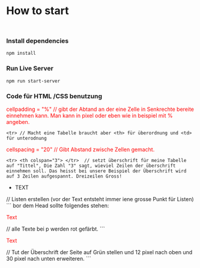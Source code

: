 # How to start

### Install dependencies
```
npm install
```

### Run Live Server
```
npm run start-server
```
### Code für HTML /CSS benutzung

cellpadding = "%"  // gibt der Abtand an der eine Zelle in Senkrechte bereite einnehmen kann. Man kann in pixel oder eben wie in beispiel mit % angeben. 
```
<tr> // Macht eine Tabelle braucht aber <th> für überordnung und <td> für unterodnung
```
cellspacing = "20" // Gibt Abstand zwische Zellen gemacht. 
``` 
<tr> <th colspan="3"> </tr>  // setzt überschrift für meine Tabelle auf "Tittel", Die Zahl "3" sagt, wieviel Zeilen der überschrift einnehmen soll. Das heisst bei unsere Beispiel der Überschrift wird auf 3 Zeilen aufgespannt. Dreizeilen Gross!
``` 
<ul> <li> TEXT</li>  </ul>  // Listen erstellen (vor der Text entsteht immer iene grosse Punkt für Listen)
```
bor dem Head sollte folgendes stehen:
<head> <style type="text/css"> p{ color:red;} </style> </head> <p>Text</p>  // alle Texte bei p werden rot gefärbt. 
``` 
<head> <style type="text/css"> h1{ background-color: gree; padding-top:12px; padding-bottom: 30px;} </style> </head> <p>Text</p> // Tut der Überschrift der Seite auf Grün stellen und 12 pixel nach oben und 30 pixel nach unten erweiteren.
``` 

